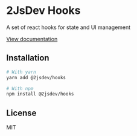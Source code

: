 # 2JsDev Hooks

A set of react hooks for state and UI management

[View documentation](https://ui4u.dev/)

## Installation

```bash
# With yarn
yarn add @2jsdev/hooks

# With npm
npm install @2jsdev/hooks
```

## License

MIT
